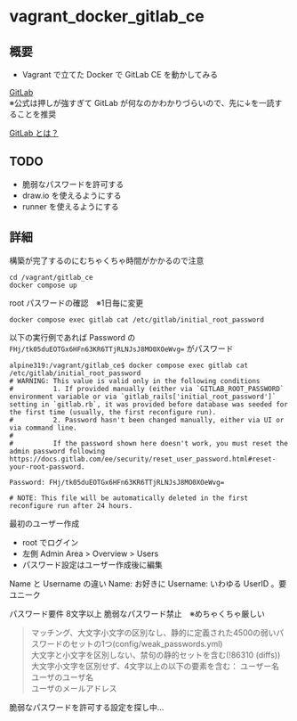 # vagrant_docker_gitlab_ce

## 概要

* Vagrant で立てた Docker で GitLab CE を動かしてみる

[GitLab](https://about.gitlab.com/ja-jp/)  
※公式は押しが強すぎて GitLab が何なのかわかりづらいので、先に↓を一読することを推奨

[GitLab とは？](https://aslead.nri.co.jp/products/gitlab/)

## TODO
* 脆弱なパスワードを許可する
* draw.io を使えるようにする
* runner を使えるようにする

## 詳細

構築が完了するのにむちゃくちゃ時間がかかるので注意

```
cd /vagrant/gitlab_ce
docker compose up
```

root パスワードの確認　※1日毎に変更
```
docker compose exec gitlab cat /etc/gitlab/initial_root_password
```
以下の実行例であれば Password の `FHj/tk05duEOTGx6HFn63KR6TTjRLNJsJ8MO0XOeWvg=` がパスワード

```
alpine319:/vagrant/gitlab_ce$ docker compose exec gitlab cat /etc/gitlab/initial_root_password
# WARNING: This value is valid only in the following conditions
#          1. If provided manually (either via `GITLAB_ROOT_PASSWORD` environment variable or via `gitlab_rails['initial_root_password']` setting in `gitlab.rb`, it was provided before database was seeded for the first time (usually, the first reconfigure run).
#          2. Password hasn't been changed manually, either via UI or via command line.
#
#          If the password shown here doesn't work, you must reset the admin password following https://docs.gitlab.com/ee/security/reset_user_password.html#reset-your-root-password.

Password: FHj/tk05duEOTGx6HFn63KR6TTjRLNJsJ8MO0XOeWvg=

# NOTE: This file will be automatically deleted in the first reconfigure run after 24 hours.
```

最初のユーザー作成
* root でログイン
* 左側 Admin Area > Overview > Users
* パスワード設定はユーザー作成後に編集

Name と Username の違い
Name: お好きに
Username: いわゆる UserID 。要ユニーク

パスワード要件
8文字以上
脆弱なパスワード禁止　※めちゃくちゃ厳しい
> マッチング、大文字小文字の区別なし、静的に定義された4500の弱いパスワードのセットの1つ(config/weak_passwords.yml)  
大文字と小文字を区別しない、禁句の静的セットを含む(!86310 (diffs))  
大文字小文字を区別せず、4文字以上の以下の要素を含む：
ユーザー名  
ユーザのユーザ名  
ユーザのメールアドレス  

脆弱なパスワードを許可する設定を探し中...
